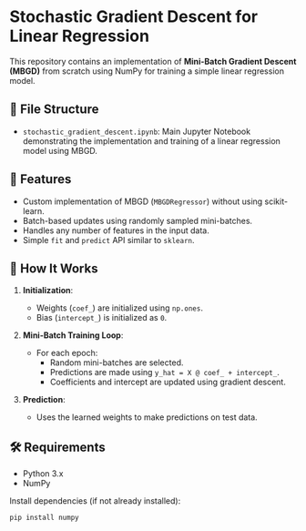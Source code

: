 # Stochastic Gradient Descent for Linear Regression

This repository contains an implementation of **Mini-Batch Gradient Descent (MBGD)** from scratch using NumPy for training a simple linear regression model.

## 📂 File Structure

- `stochastic_gradient_descent.ipynb`: Main Jupyter Notebook demonstrating the implementation and training of a linear regression model using MBGD.

## 🚀 Features

- Custom implementation of MBGD (`MBGDRegressor`) without using scikit-learn.
- Batch-based updates using randomly sampled mini-batches.
- Handles any number of features in the input data.
- Simple `fit` and `predict` API similar to `sklearn`.

## 🧠 How It Works

1. **Initialization**:
   - Weights (`coef_`) are initialized using `np.ones`.
   - Bias (`intercept_`) is initialized as `0`.

2. **Mini-Batch Training Loop**:
   - For each epoch:
     - Random mini-batches are selected.
     - Predictions are made using `y_hat = X @ coef_ + intercept_`.
     - Coefficients and intercept are updated using gradient descent.

3. **Prediction**:
   - Uses the learned weights to make predictions on test data.

## 🛠️ Requirements

- Python 3.x
- NumPy

Install dependencies (if not already installed):

```bash
pip install numpy
